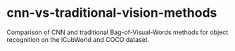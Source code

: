 # cnn-vs-traditional-vision-methods
Comparison of CNN and traditional Bag-of-Visual-Words methods for object recognition on the iCubWorld and COCO dataset.
